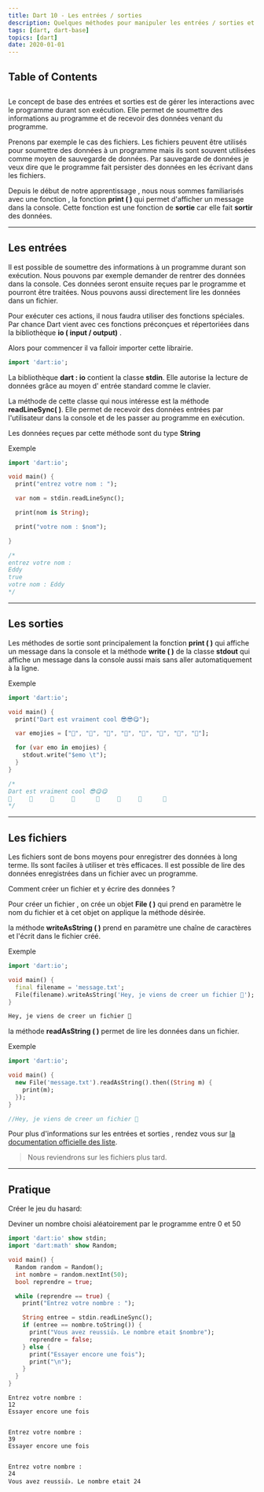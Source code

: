 ```yaml
---
title: Dart 10 - Les entrées / sorties
description: Quelques méthodes pour manipuler les entrées / sorties et les fichiers.
tags: [dart, dart-base]
topics: [dart]
date: 2020-01-01
---
```


## Table of Contents

##

Le concept de base des entrées et sorties est de gérer les interactions avec le programme durant son exécution. Elle permet de soumettre des informations au programme et de recevoir des données venant du programme.

Prenons par exemple le cas des fichiers. Les fichiers peuvent être utilisés pour soumettre des données à un programme mais ils sont souvent utilisées comme moyen de sauvegarde de données. Par sauvegarde de données je veux dire que le programme fait persister des données en les écrivant dans les fichiers.

Depuis le début de notre apprentissage , nous nous sommes familiarisés avec une fonction , la fonction **print ( )** qui permet d'afficher un message dans la console. Cette fonction est une fonction de **sortie** car elle fait **sortir** des données.

---

## Les entrées

Il est possible de soumettre des informations à un programme durant son exécution. Nous pouvons par exemple demander de rentrer des données dans la console. Ces données seront ensuite reçues par le programme et pourront être traitées. Nous pouvons aussi directement lire les données dans un fichier.

Pour exécuter ces actions, il nous faudra utiliser des fonctions spéciales. Par chance Dart vient avec ces fonctions préconçues et répertoriées dans la bibliothèque **io ( input / output)** .

Alors pour commencer il va falloir importer cette librairie.

```dart
import 'dart:io';
```

La bibliothèque **dart : io** contient la classe **stdin**. Elle autorise la lecture de données grâce au moyen d' entrée standard comme le clavier.

La méthode de cette classe qui nous intéresse est la méthode **readLineSync( )**. Elle permet de recevoir des données entrées par l'utilisateur dans la console et de les passer au programme en exécution.

Les données reçues par cette méthode sont du type **String**

Exemple

```dart
import 'dart:io';

void main() {
  print("entrez votre nom : ");

  var nom = stdin.readLineSync();

  print(nom is String);

  print("votre nom : $nom");

}

/*
entrez votre nom :
Eddy
true
votre nom : Eddy
*/
```

---

## Les sorties

Les méthodes de sortie sont principalement la fonction **print ( )** qui affiche un message dans la console et la méthode **write ( )** de la classe **stdout** qui affiche un message dans la console aussi mais sans aller automatiquement à la ligne.

Exemple

```dart
import 'dart:io';

void main() {
  print("Dart est vraiment cool 😎😎😋");

  var emojies = ["🌭", "🍟", "🥞", "🥙", "🌮", "🥪", "🥚", "🍕"];

  for (var emo in emojies) {
    stdout.write("$emo \t");
  }
}

/*
Dart est vraiment cool 😎😋😋
🌭     🍟     🥞     🥙      🌮     🥪     🥚      🍕
*/
```

---

## Les fichiers

Les fichiers sont de bons moyens pour enregistrer des données à long terme. Ils sont faciles à utiliser et très efficaces. Il est possible de lire des données enregistrées dans un fichier avec un programme.

Comment créer un fichier et y écrire des données ?

Pour créer un fichier , on crée un objet **File ( )** qui prend en paramètre le nom du fichier et à cet objet on applique la méthode désirée.

la méthode **writeAsString ( )** prend en paramètre une chaîne de caractères et l'écrit dans le fichier créé.

Exemple

```dart
import 'dart:io';

void main() {
  final filename = 'message.txt';
  File(filename).writeAsString('Hey, je viens de creer un fichier 📃');
}

```

```text:title=message.txt
Hey, je viens de creer un fichier 📃
```

la méthode **readAsString ( )** permet de lire les données dans un fichier.

Exemple

```dart
import 'dart:io';

void main() {
  new File('message.txt').readAsString().then((String m) {
    print(m);
  });
}

//Hey, je viens de creer un fichier 📃
```

Pour plus d'informations sur les entrées et sorties , rendez vous sur [la documentation officielle des liste](https://api.dartlang.org/stable/2.4.0/dart-io/dart-io-library.html).

> Nous reviendrons sur les fichiers plus tard.

---

## Pratique

Créer le jeu du hasard:

Deviner un nombre choisi aléatoirement par le programme entre 0 et 50

```dart:title=hasard.dart
import 'dart:io' show stdin;
import 'dart:math' show Random;

void main() {
  Random random = Random();
  int nombre = random.nextInt(50);
  bool reprendre = true;

  while (reprendre == true) {
    print("Entrez votre nombre : ");

    String entree = stdin.readLineSync();
    if (entree == nombre.toString()) {
      print("Vous avez reussi👍. Le nombre etait $nombre");
      reprendre = false;
    } else {
      print("Essayer encore une fois");
      print("\n");
    }
  }
}
```

```:title=output
Entrez votre nombre :
12
Essayer encore une fois


Entrez votre nombre :
39
Essayer encore une fois


Entrez votre nombre :
24
Vous avez reussi👍. Le nombre etait 24
```
